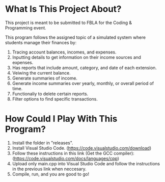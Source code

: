 # What Is This Project About?

This project is meant to be submitted to FBLA for the Coding & Programming event. 

This program follows the assigned topic of a simulated system where students manage their finances by:

1. Tracing account balances, incomes, and expenses.
2. Inputting details to get information on their income sources and expenses.
3. Has reports that include amount, category, and date of each extension.
4. Veiwing the current balance.
5. Generate summaries of income.
6. Generate income summaries over yearly, monthly, or overall period of time.
7. Functionaliy to delete certain reports.
8. Filter options to find specific transactions.

# How Could I Play With This Program?

1. Install the folder in "releases".
2. Install Visual Studio Code. (https://code.visualstudio.com/download)
3. Follow these instructions in this link (Get the GCC compiler): (https://code.visualstudio.com/docs/languages/cpp)
4. Upload only main.cpp into Visual Studio Code and follow the instructions in the previous link when neccesary.
5. Compile, run, and you are good to go!

